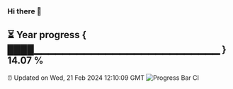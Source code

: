 ### Hi there 👋
⏳ Year progress { ████▁▁▁▁▁▁▁▁▁▁▁▁▁▁▁▁▁▁▁▁▁▁▁▁▁▁ } 14.07 %
---
⏰ Updated on Wed, 21 Feb 2024 12:10:09 GMT
![Progress Bar CI](https://github.com/Moyi321/Moyi321/workflows/Progress%20Bar%20CI/badge.svg)
